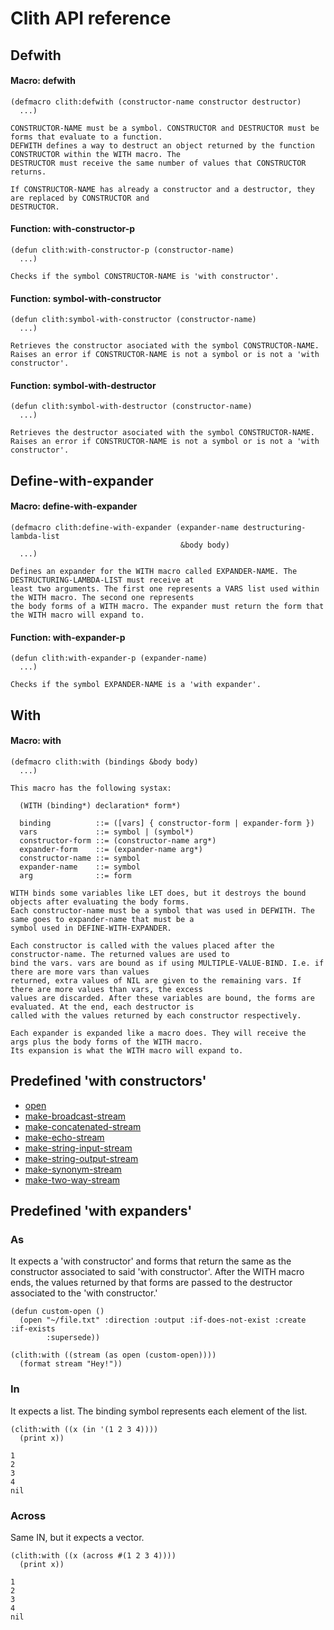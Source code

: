 <h1 id="header:CLITH:API-REFERENCE-HEADER">Clith API reference</h1>

<h2 id="header:ADP:HEADERTAG0">Defwith</h2>

<h4 id="function:CLITH:DEFWITH">Macro: defwith</h4>

```Lisp
(defmacro clith:defwith (constructor-name constructor destructor)
  ...)
```

````
CONSTRUCTOR-NAME must be a symbol. CONSTRUCTOR and DESTRUCTOR must be forms that evaluate to a function.
DEFWITH defines a way to destruct an object returned by the function CONSTRUCTOR within the WITH macro. The
DESTRUCTOR must receive the same number of values that CONSTRUCTOR returns.

If CONSTRUCTOR-NAME has already a constructor and a destructor, they are replaced by CONSTRUCTOR and
DESTRUCTOR.
````

<h4 id="function:CLITH:WITH-CONSTRUCTOR-P">Function: with-constructor-p</h4>

```Lisp
(defun clith:with-constructor-p (constructor-name)
  ...)
```

````
Checks if the symbol CONSTRUCTOR-NAME is 'with constructor'.
````

<h4 id="function:CLITH:SYMBOL-WITH-CONSTRUCTOR">Function: symbol-with-constructor</h4>

```Lisp
(defun clith:symbol-with-constructor (constructor-name)
  ...)
```

````
Retrieves the constructor asociated with the symbol CONSTRUCTOR-NAME.
Raises an error if CONSTRUCTOR-NAME is not a symbol or is not a 'with constructor'.
````

<h4 id="function:CLITH:SYMBOL-WITH-DESTRUCTOR">Function: symbol-with-destructor</h4>

```Lisp
(defun clith:symbol-with-destructor (constructor-name)
  ...)
```

````
Retrieves the destructor asociated with the symbol CONSTRUCTOR-NAME.
Raises an error if CONSTRUCTOR-NAME is not a symbol or is not a 'with constructor'.
````

<h2 id="header:ADP:HEADERTAG1">Define-with-expander</h2>

<h4 id="function:CLITH:DEFINE-WITH-EXPANDER">Macro: define-with-expander</h4>

```Lisp
(defmacro clith:define-with-expander (expander-name destructuring-lambda-list
                                      &body body)
  ...)
```

````
Defines an expander for the WITH macro called EXPANDER-NAME. The DESTRUCTURING-LAMBDA-LIST must receive at
least two arguments. The first one represents a VARS list used within the WITH macro. The second one represents
the body forms of a WITH macro. The expander must return the form that the WITH macro will expand to.
````

<h4 id="function:CLITH:WITH-EXPANDER-P">Function: with-expander-p</h4>

```Lisp
(defun clith:with-expander-p (expander-name)
  ...)
```

````
Checks if the symbol EXPANDER-NAME is a 'with expander'.
````

<h2 id="header:ADP:HEADERTAG2">With</h2>

<h4 id="function:CLITH:WITH">Macro: with</h4>

```Lisp
(defmacro clith:with (bindings &body body)
  ...)
```

````
This macro has the following systax:

  (WITH (binding*) declaration* form*)

  binding          ::= ([vars] { constructor-form | expander-form })
  vars             ::= symbol | (symbol*)
  constructor-form ::= (constructor-name arg*)
  expander-form    ::= (expander-name arg*)
  constructor-name ::= symbol
  expander-name    ::= symbol
  arg              ::= form

WITH binds some variables like LET does, but it destroys the bound objects after evaluating the body forms. 
Each constructor-name must be a symbol that was used in DEFWITH. The same goes to expander-name that must be a
symbol used in DEFINE-WITH-EXPANDER. 

Each constructor is called with the values placed after the constructor-name. The returned values are used to
bind the vars. vars are bound as if using MULTIPLE-VALUE-BIND. I.e. if there are more vars than values
returned, extra values of NIL are given to the remaining vars. If there are more values than vars, the excess
values are discarded. After these variables are bound, the forms are evaluated. At the end, each destructor is
called with the values returned by each constructor respectively.

Each expander is expanded like a macro does. They will receive the args plus the body forms of the WITH macro.
Its expansion is what the WITH macro will expand to.
````

<h2 id="header:ADP:HEADERTAG3">Predefined 'with constructors'</h2>

* [open](http://www.lispworks.com/reference/HyperSpec/Body/f_open.htm)
* [make\-broadcast\-stream](http://www.lispworks.com/reference/HyperSpec/Body/f_mk_bro.htm)
* [make\-concatenated\-stream](http://www.lispworks.com/reference/HyperSpec/Body/f_mk_con.htm)
* [make\-echo\-stream](http://www.lispworks.com/reference/HyperSpec/Body/f_mk_ech.htm)
* [make\-string\-input\-stream](http://www.lispworks.com/reference/HyperSpec/Body/f_mk_s_1.htm)
* [make\-string\-output\-stream](http://www.lispworks.com/reference/HyperSpec/Body/f_mk_s_2.htm)
* [make\-synonym\-stream](http://www.lispworks.com/reference/HyperSpec/Body/f_mk_syn.htm)
* [make\-two\-way\-stream](http://www.lispworks.com/reference/HyperSpec/Body/f_mk_two.htm)

<h2 id="header:ADP:HEADERTAG4">Predefined 'with expanders'</h2>

<h3 id="header:ADP:HEADERTAG5">As</h3>

It expects a \'with constructor\' and forms that return the same as the constructor associated to said
\'with constructor\'\. After the WITH macro ends\, the values returned by that forms are passed to the destructor
associated to the \'with constructor\.\'

`````Lisp
(defun custom-open ()
  (open "~/file.txt" :direction :output :if-does-not-exist :create :if-exists
        :supersede))

(clith:with ((stream (as open (custom-open))))
  (format stream "Hey!"))
`````

<h3 id="header:ADP:HEADERTAG6">In</h3>

It expects a list\. The binding symbol represents each element of the list\.

```Lisp
(clith:with ((x (in '(1 2 3 4))))
  (print x))

1 
2 
3 
4 
nil
```

<h3 id="header:ADP:HEADERTAG7">Across</h3>

Same IN\, but it expects a vector\.

```Lisp
(clith:with ((x (across #(1 2 3 4))))
  (print x))

1 
2 
3 
4 
nil
```

